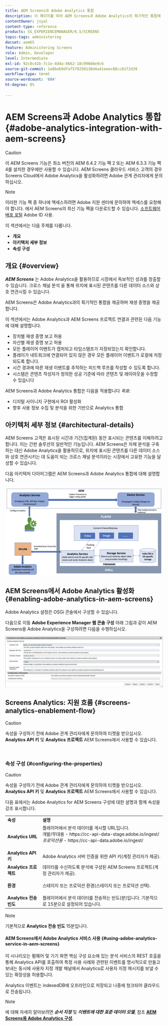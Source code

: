 ```yaml
---
title: AEM Screens과 Adobe Analytics 통합
description: 이 페이지를 따라 AEM Screens과 Adobe Analytics의 획기적인 통합에 대해 알아보고 재생 증명을 제공합니다.
contentOwner: jsyal
content-type: reference
products: SG_EXPERIENCEMANAGER/6.5/SCREENS
topic-tags: administering
docset: aem65
feature: Administering Screens
role: Admin, Developer
level: Intermediate
exl-id: 92c8c42b-7c1e-4d4a-8662-18c99666e9c6
source-git-commit: 1e8beb9dfaf579250138d4a41eeec88cc81f2d39
workflow-type: tm+mt
source-wordcount: '684'
ht-degree: 0%

---
```


# AEM Screens과 Adobe Analytics 통합 {#adobe-analytics-integration-with-aem-screens}

>[!CAUTION]
>
>이 AEM Screens 기능은 최소 버전의 AEM 6.4.2 기능 팩 2 또는 AEM 6.3.3 기능 팩 4를 설치한 경우에만 사용할 수 있습니다. AEM Screens 클라우드 서비스 고객의 경우 Screens Cloud에서 Adobe Analytics을 활성화하려면 Adobe 관계 관리자에게 문의하십시오.

>[!NOTE]
>
>이러한 기능 팩 중 하나에 액세스하려면 Adobe 지원 센터에 문의하여 액세스를 요청해야 합니다. 에서 AEM Screens의 최신 기능 팩을 다운로드할 수 있습니다. [소프트웨어 배포 포털](https://experience.adobe.com/#/downloads/content/software-distribution/en/aem.html) Adobe ID 사용.

이 섹션에서는 다음 주제를 다룹니다.

* **개요**
* **아키텍처 세부 정보**
* **속성 구성**

## 개요 {#overview}

***AEM Screens*** 는 Adobe Analytics을 활용하므로 시장에서 독보적인 성과를 창출할 수 있습니다. 크로스 채널 분석 을 통해 위치에 표시된 콘텐츠를 다른 데이터 소스와 상호 연관시킬 수 있습니다.

AEM Screens은 Adobe Analytics과의 획기적인 통합을 제공하며 재생 증명을 제공합니다.

이 섹션에서는 Adobe Analytics과 AEM Screens 프로젝트 연결과 관련된 다음 기능에 대해 설명합니다.

* 장치별 재생 증명 보고 허용
* 자산별 재생 증명 보고 허용
* 모든 플레이어 이벤트가 캡처되고 타임스탬프가 지정되었는지 확인합니다.
* 플레이가 네트워크에 연결되어 있지 않은 경우 모든 플레이어 이벤트가 로컬에 저장되도록 합니다.
* 시간 경과에 따른 재생 이벤트를 추적하는 피드백 루프를 작성할 수 있도록 합니다.
* 시스템은 콘텐츠 작성자가 정의한 성공 기준에 따라 콘텐츠 및 레이아웃을 수정할 수 있습니다

AEM Screens과 Adobe Analytics 통합은 다음을 적용합니다 *목표*:

* 디지털 사이니지 구현에서 ROI 활성화
* 향후 사용 정보 수집 및 분석을 위한 기반으로 Analytics 통합

## 아키텍처 세부 정보 {#architectural-details}

AEM Screens 고객은 표시된 시간과 기간(집계된) 동안 표시되는 콘텐츠를 이해하려고 합니다. 이는 간판 솔루션의 일반적인 기능입니다. AEM Screens은 자체 분석을 구축하는 대신 Adobe Analytics을 활용하므로, 위치에 표시된 콘텐츠를 다른 데이터 소스와 상호 연관시키는 데 도움이 되는 크로스 채널 분석이라는 시장에서 고유한 기능을 달성할 수 있습니다.

다음 아키텍처 다이어그램은 AEM Screens과 Adobe Analytics 통합에 대해 설명합니다.

![screen_shot_2018-09-12at85611am](assets/screen_shot_2018-09-12at85611am.png)

## AEM Screens에서 Adobe Analytics 활성화 {#enabling-adobe-analytics-in-aem-screens}

Adobe Analytics 설정은 OSGi 콘솔에서 구성할 수 있습니다.

다음으로 이동 **Adobe Experience Manager 웹 콘솔 구성** 아래 그림과 같이 AEM Screens용 Adobe Analytics을 구성하려면 다음을 수행하십시오.

![screen_shot_2018-09-04at25550pm](assets/screen_shot_2018-09-04at25550pm.png)

## Screens Analytics: 지원 흐름 {#screens-analytics-enablement-flow}

>[!CAUTION]
>
>속성을 구성하기 전에 Adobe 관계 관리자에게 문의하여 티켓을 받으십시오. **Analytics API 키** 및 **Analytics 프로젝트** AEM Screens에서 사용할 수 있습니다.

![]()

### 속성 구성 {#configuring-the-properties}

>[!CAUTION]
>
>속성을 구성하기 전에 Adobe 관계 관리자에게 문의하여 티켓을 받으십시오. **Analytics API 키** 및 **Analytics 프로젝트** AEM Screens에서 사용할 수 있습니다.

다음 표에서는 Adobe Analytics for AEM Screens 구성에 대한 설명과 함께 속성을 강조 표시합니다.

<table>
 <tbody>
  <tr>
   <td><strong>속성</strong></td>
   <td><strong>설명</strong></td>
  </tr>
  <tr>
   <td><strong>Analytics URL</strong></td>
   <td>플레이어에서 분석 데이터를 게시할 URL입니다. <br>
   개발/무대용</em> - https://cc-api-data-stage.adobe.io/ingest/<br /> <em>프로덕션용</em> - https://cc-api-data.adobe.io/ingest/<br /> <br /></td>
  </tr>
  <tr>
   <td><strong>Analytics API 키</strong></td>
   <td>Adobe Analytics 서버 인증을 위한 API 키(계정 관리자가 제공).</td>
  </tr>
  <tr>
   <td><strong>Analytics 프로젝트</strong></td>
   <td>데이터를 수신하도록 분석에 구성된 AEM Screens 프로젝트(계정 관리자가 제공).</td>
  </tr>
  <tr>
   <td><strong>환경</strong></td>
   <td><p>스테이지 또는 프로덕션 환경(스테이지 또는 프로덕션 선택).</p></td>
  </tr>
  <tr>
   <td><strong>Analytics 전송 빈도</strong></td>
   <td>플레이어에서 분석 데이터를 전송하는 빈도(분)입니다. 기본적으로 15분으로 설정되어 있습니다.</td>
  </tr>
 </tbody>
</table>

>[!NOTE]
>
>기본적으로 **Analytics 전송 빈도** 15분입니다.

#### AEM Screens에서 Adobe Analytics 서비스 사용 {#using-adobe-analytics-service-in-aem-screens}

이 시나리오는 펌웨어 및 기기 화면 핵심 구성 요소에 있는 분석 서비스의 REST 호출을 통해 Analytics API를 호출하여 특정 사용 사례와 관련된 이벤트를 명시적으로 만들고 보내는 동시에 사용자 지정 개발 채널에서 Analytics로 사용자 지정 메시지를 보낼 수 있는 확장성을 허용합니다.

Analytics 이벤트는 indexedDB에 오프라인으로 저장되고 나중에 청크되어 클라우드로 전송됩니다.

>[!NOTE]
>
>에 대해 자세히 알아보려면 ***순서 지정*** 및 ***이벤트에 대한 표준 데이터 모델***, 참조 **[AEM Screens용 Adobe Analytics 구성](configuring-adobe-analytics-aem-screens.md)**.
